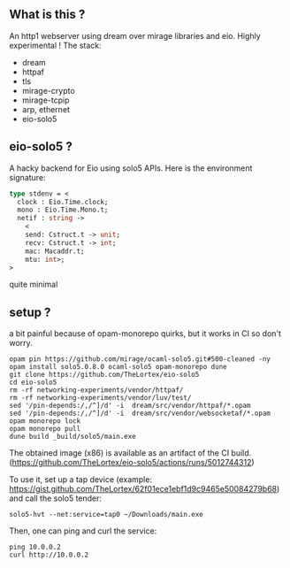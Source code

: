 ## What is this ?

An http1 webserver using dream over mirage libraries and eio. Highly experimental !
The stack:
- dream
- httpaf
- tls
- mirage-crypto
- mirage-tcpip
- arp, ethernet
- eio-solo5

## eio-solo5 ?

A hacky backend for Eio using solo5 APIs.
Here is the environment signature:
```ocaml
type stdenv = <
  clock : Eio.Time.clock;
  mono : Eio.Time.Mono.t;
  netif : string ->
    <
    send: Cstruct.t -> unit;
    recv: Cstruct.t -> int;
    mac: Macaddr.t;
    mtu: int>;
>
```

quite minimal

## setup ?

a bit painful because of opam-monorepo quirks, but it works in CI so don't worry.

```
opam pin https://github.com/mirage/ocaml-solo5.git#500-cleaned -ny
opam install solo5.0.8.0 ocaml-solo5 opam-monorepo dune
git clone https://github.com/TheLortex/eio-solo5
cd eio-solo5
rm -rf networking-experiments/vendor/httpaf/
rm -rf networking-experiments/vendor/luv/test/
sed '/pin-depends:/,/^]/d' -i  dream/src/vendor/httpaf/*.opam
sed '/pin-depends:/,/^]/d' -i  dream/src/vendor/websocketaf/*.opam
opam monorepo lock
opam monorepo pull
dune build _build/solo5/main.exe
```

The obtained image (x86) is available as an artifact of the CI build.
(https://github.com/TheLortex/eio-solo5/actions/runs/5012744312)

To use it, set up a tap device (example: https://gist.github.com/TheLortex/62f01ece1ebf1d9c9465e50084279b68) and call the solo5 tender:
```
solo5-hvt --net:service=tap0 ~/Downloads/main.exe
```

Then, one can ping and curl the service:
```
ping 10.0.0.2
curl http://10.0.0.2
```
